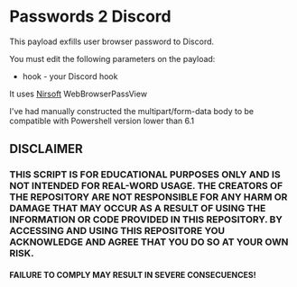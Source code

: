 # Passwords 2 Discord

This payload exfills user browser password to Discord.

You must edit the following parameters on the payload:
* hook - your Discord hook

It uses [Nirsoft](https://www.nirsoft.net/utils/web_browser_password.html) WebBrowserPassView

I've had manually constructed the multipart/form-data body to be compatible with Powershell version lower than 6.1

## DISCLAIMER
### THIS SCRIPT IS FOR EDUCATIONAL PURPOSES ONLY AND IS NOT INTENDED FOR REAL-WORD USAGE. THE CREATORS OF THE REPOSITORY ARE NOT RESPONSIBLE FOR ANY HARM OR DAMAGE THAT MAY OCCUR AS A RESULT OF USING THE INFORMATION OR CODE PROVIDED IN THIS REPOSITORY. BY ACCESSING AND USING THIS REPOSITORE YOU ACKNOWLEDGE AND AGREE THAT YOU DO SO AT YOUR OWN RISK.
#### **FAILURE TO COMPLY MAY RESULT IN SEVERE CONSECUENCES!**